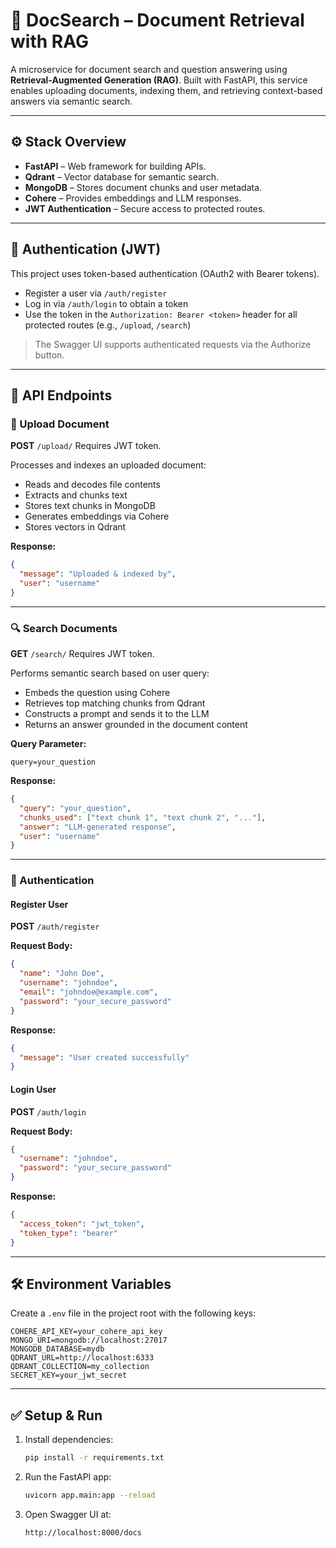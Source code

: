 # 📄 DocSearch – Document Retrieval with RAG

A microservice for document search and question answering using **Retrieval-Augmented Generation (RAG)**. Built with FastAPI, this service enables uploading documents, indexing them, and retrieving context-based answers via semantic search.

---

## ⚙️ Stack Overview

* **FastAPI** – Web framework for building APIs.
* **Qdrant** – Vector database for semantic search.
* **MongoDB** – Stores document chunks and user metadata.
* **Cohere** – Provides embeddings and LLM responses.
* **JWT Authentication** – Secure access to protected routes.

---

## 🔐 Authentication (JWT)

This project uses token-based authentication (OAuth2 with Bearer tokens).

* Register a user via `/auth/register`
* Log in via `/auth/login` to obtain a token
* Use the token in the `Authorization: Bearer <token>` header for all protected routes (e.g., `/upload`, `/search`)

> The Swagger UI supports authenticated requests via the Authorize button.

---

## 🚀 API Endpoints

### 📁 Upload Document

**POST** `/upload/`
Requires JWT token.

Processes and indexes an uploaded document:

* Reads and decodes file contents
* Extracts and chunks text
* Stores text chunks in MongoDB
* Generates embeddings via Cohere
* Stores vectors in Qdrant

**Response:**

```json
{
  "message": "Uploaded & indexed by",
  "user": "username"
}
```

---

### 🔍 Search Documents

**GET** `/search/`
Requires JWT token.

Performs semantic search based on user query:

* Embeds the question using Cohere
* Retrieves top matching chunks from Qdrant
* Constructs a prompt and sends it to the LLM
* Returns an answer grounded in the document content

**Query Parameter:**

```
query=your_question
```

**Response:**

```json
{
  "query": "your_question",
  "chunks_used": ["text chunk 1", "text chunk 2", "..."],
  "answer": "LLM-generated response",
  "user": "username"
}
```

---

### 👤 Authentication

#### Register User

**POST** `/auth/register`

**Request Body:**

```json
{
  "name": "John Doe",
  "username": "johndoe",
  "email": "johndoe@example.com",
  "password": "your_secure_password"
}
```

**Response:**

```json
{
  "message": "User created successfully"
}
```

#### Login User

**POST** `/auth/login`

**Request Body:**

```json
{
  "username": "johndoe",
  "password": "your_secure_password"
}
```

**Response:**

```json
{
  "access_token": "jwt_token",
  "token_type": "bearer"
}
```

---

## 🛠️ Environment Variables

Create a `.env` file in the project root with the following keys:

```env
COHERE_API_KEY=your_cohere_api_key
MONGO_URI=mongodb://localhost:27017
MONGODB_DATABASE=mydb
QDRANT_URL=http://localhost:6333
QDRANT_COLLECTION=my_collection
SECRET_KEY=your_jwt_secret
```

---

## ✅ Setup & Run

1. Install dependencies:

   ```bash
   pip install -r requirements.txt
   ```

2. Run the FastAPI app:

   ```bash
   uvicorn app.main:app --reload
   ```

3. Open Swagger UI at:

   ```
   http://localhost:8000/docs
   ```
